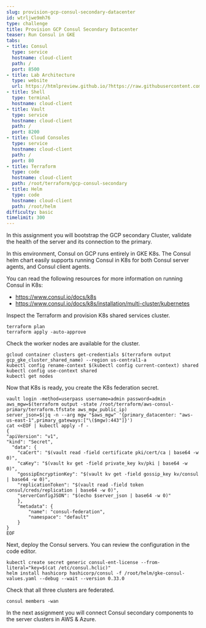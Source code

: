 ```yaml
---
slug: provision-gcp-consul-secondary-datacenter
id: wtrljwe9mh76
type: challenge
title: Provision GCP Consul Secondary Datacenter
teaser: Run Consul in GKE
tabs:
- title: Consul
  type: service
  hostname: cloud-client
  path: /
  port: 8500
- title: Lab Architecture
  type: website
  url: https://htmlpreview.github.io/?https://raw.githubusercontent.com/hashicorp/field-workshops-consul/add-consul-multi-cloud/instruqt-tracks/multi-cloud-service-networking-with-consul/assets/diagrams/diagrams.html
- title: Shell
  type: terminal
  hostname: cloud-client
- title: Vault
  type: service
  hostname: cloud-client
  path: /
  port: 8200
- title: Cloud Consoles
  type: service
  hostname: cloud-client
  path: /
  port: 80
- title: Terraform
  type: code
  hostname: cloud-client
  path: /root/terraform/gcp-consul-secondary
- title: Helm
  type: code
  hostname: cloud-client
  path: /root/helm
difficulty: basic
timelimit: 300
---
```

In this assignment you will bootstrap the GCP secondary Cluster, validate the health of the server and its connection to the primary. <br>

In this environment, Consul on GCP runs entirely in GKE K8s. The Consul helm chart easily supports running Consul in K8s for both Consul server agents, and Consul client agents. <br>

You can read the following resources for more information on running Consul in K8s: <br>
  * https://www.consul.io/docs/k8s
  * https://www.consul.io/docs/k8s/installation/multi-cluster/kubernetes

Inspect the Terraform and provision K8s shared services cluster. <br>

```
terraform plan
terraform apply -auto-approve
```

Check the worker nodes are available for the cluster. <br>

```
gcloud container clusters get-credentials $(terraform output gcp_gke_cluster_shared_name) --region us-central1-a
kubectl config rename-context $(kubectl config current-context) shared
kubectl config use-context shared
kubectl get nodes
```

Now that K8s is ready, you create the K8s federation secret.

```
vault login -method=userpass username=admin password=admin
aws_mgw=$(terraform output -state /root/terraform/aws-consul-primary/terraform.tfstate aws_mgw_public_ip)
server_json=$(jq -n --arg mgw "$aws_mgw" '{primary_datacenter: "aws-us-east-1",primary_gateways:["\($mgw):443"]}')
cat <<EOF | kubectl apply -f -
{
"apiVersion": "v1",
"kind": "Secret",
  "data": {
    "caCert": "$(vault read -field certificate pki/cert/ca | base64 -w 0)",
    "caKey": "$(vault kv get -field private_key kv/pki | base64 -w 0)",
    "gossipEncryptionKey": "$(vault kv get -field gossip_key kv/consul | base64 -w 0)",
    "replicationToken": "$(vault read -field token consul/creds/replication | base64 -w 0)",
    "serverConfigJSON": "$(echo $server_json | base64 -w 0)"
    },
    "metadata": {
        "name": "consul-federation",
        "namespace": "default"
    }
}
EOF
```

Next, deploy the Consul servers. You can review the configuration in the code editor.

```
kubectl create secret generic consul-ent-license --from-literal="key=$(cat /etc/consul.hclic)"
helm install hashicorp hashicorp/consul -f /root/helm/gke-consul-values.yaml --debug --wait --version 0.33.0
```

Check that all three clusters are federated.

```
consul members -wan
```

In the next assignment you will connect Consul secondary components to the server clusters in AWS & Azure.
